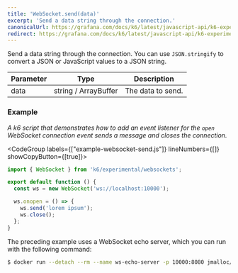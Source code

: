 ```yaml
---
title: 'WebSocket.send(data)'
excerpt: 'Send a data string through the connection.'
canonicalUrl: https://grafana.com/docs/k6/latest/javascript-api/k6-experimental/websockets/websocket/websocket-send/
redirect: https://grafana.com/docs/k6/latest/javascript-api/k6-experimental/websockets/websocket/websocket-send/
---
```


Send a data string through the connection.
You can use `JSON.stringify` to convert a JSON or JavaScript values to a JSON string.

| Parameter | Type   | Description       |
| --------- | ------ | ----------------- |
| data      | string / ArrayBuffer | The data to send. |

### Example

_A k6 script that demonstrates how to add an event listener for the `open` WebSocket connection event sends a message and closes the connection._

<CodeGroup labels={["example-websocket-send.js"]} lineNumbers={[]} showCopyButton={[true]}>

```javascript
import { WebSocket } from 'k6/experimental/websockets';

export default function () {
  const ws = new WebSocket('ws://localhost:10000');

  ws.onopen = () => {
    ws.send('lorem ipsum');
    ws.close();
  };
}
```

</CodeGroup>

The preceding example uses a WebSocket echo server, which you can run with the following command:

<CodeGroup>

```bash
$ docker run --detach --rm --name ws-echo-server -p 10000:8080 jmalloc/echo-server
```
</CodeGroup>